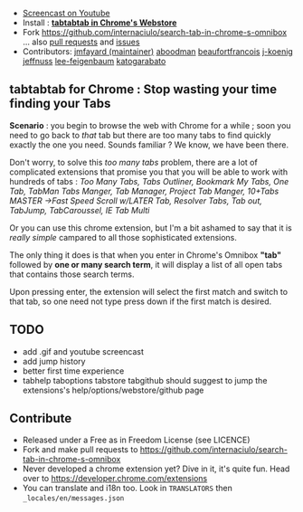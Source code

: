 - [Screencast on Youtube](https://www.youtube.com/watch?v=2zMJ9-bx46Y)
- Install :  **[tabtabtab in Chrome's Webstore](https://chrome.google.com/webstore/detail/search-tab-in-chromes-omn/jcadgemecbojhfgpnbgakadhbmibflnd)**
- Fork https://github.com/internaciulo/search-tab-in-chrome-s-omnibox ... also [pull requests](https://github.com/jmfayard/search-tab-in-chrome-s-omnibox/pulls) and [issues](https://github.com/jmfayard/search-tab-in-chrome-s-omnibox/issues)
- Contributors: [jmfayard (maintainer)](https://github.com/jmfayard) [aboodman](https://github.com/aboodman) [beaufortfrancois](https://github.com/beaufortfrancois) [j-koenig](https://github.com/j-koenig) [jeffnuss](https://github.com/jeffnuss) [lee-feigenbaum](https://github.com/lee-feigenbaum) [katogarabato](https://github.com/katogarabato)

## tabtabtab for Chrome : Stop wasting your time finding your Tabs

**Scenario** : you begin to browse the web with Chrome for a while ; soon you need to go back to *that* tab but there are too many tabs to find quickly exactly the one you need. Sounds familiar ? We know, we have been there.

Don't worry, to solve this *too many tabs* problem, there are a lot of complicated extensions that promise you that you will be able to work with hundreds of tabs : *Too Many Tabs, Tabs Outliner, Bookmark My Tabs, One Tab, TabMan Tabs Manger, Tab Manager, Project Tab Manger, 10+Tabs MASTER →Fast Speed Scroll w/LATER Tab, Resolver Tabs, Tab out, TabJump, TabCaroussel, IE Tab Multi*

 Or you can use this chrome extension, but I'm a bit ashamed to say that it is *really simple* campared to all those sophisticated extensions.

The only thing it does is that when you enter in Chrome's Omnibox **"tab<tab>"** followed by **one or many search term**, it will display a list of all open tabs that contains those search terms.

Upon pressing enter, the extension will select the first match and switch to
that tab, so one need not type press down if the first match is desired.


TODO 
-----------

- add .gif and youtube screencast
- add jump history
- better first time experience
- tab<TAB>help tab<TAB>options tab<TAB>store tab<TAB>github  should suggest to jump the extensions's help/options/webstore/github page


Contribute
------------

- Released under a Free as in Freedom License (see LICENCE)
- Fork and make pull requests to https://github.com/internaciulo/search-tab-in-chrome-s-omnibox
- Never developed a chrome extension yet? Dive in it, it's quite fun. Head over to https://developer.chrome.com/extensions
- You can translate and i18n too. Look in `TRANSLATORS` then `_locales/en/messages.json`

